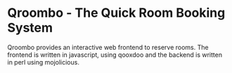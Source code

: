 Qroombo - The Quick Room Booking System
=======================================

Qroombo provides an interactive web frontend to reserve rooms.
The frontend is written in javascript, using qooxdoo and the backend
is written in perl using mojolicious.
